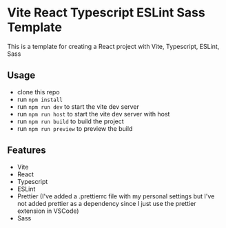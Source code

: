 # Vite React Typescript ESLint Sass Template

This is a template for creating a React project with Vite, Typescript, ESLint, Sass

## Usage

- clone this repo
- run `npm install`
- run `npm run dev` to start the vite dev server
- run `npm run host` to start the vite dev server with host
- run `npm run build` to build the project
- run `npm run preview` to preview the build

## Features

- Vite
- React
- Typescript
- ESLint
- Prettier (I've added a .prettierrc file with my personal settings but I've not added prettier as a dependency since I just use the prettier extension in VSCode)
- Sass
